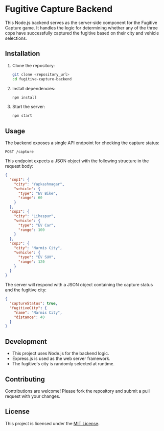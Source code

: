 # Fugitive Capture Backend

This Node.js backend serves as the server-side component for the Fugitive Capture game. It handles the logic for determining whether any of the three cops have successfully captured the fugitive based on their city and vehicle selections.

## Installation

1. Clone the repository:

   ```bash
   git clone <repository_url>
   cd fugitive-capture-backend
   ```

2. Install dependencies:

   ```bash
   npm install
   ```

3. Start the server:

   ```bash
   npm start
   ```

## Usage

The backend exposes a single API endpoint for checking the capture status:

```
POST /capture
```

This endpoint expects a JSON object with the following structure in the request body:

```json
{
  "cop1": {
    "city": "Yapkashnagar",
    "vehicle": {
      "type": "EV Bike",
      "range": 60
    }
  },
  "cop2": {
    "city": "Lihaspur",
    "vehicle": {
      "type": "EV Car",
      "range": 100
    }
  },
  "cop3": {
    "city": "Narmis City",
    "vehicle": {
      "type": "EV SUV",
      "range": 120
    }
  }
}
```

The server will respond with a JSON object containing the capture status and the fugitive city:

```json
{
  "captureStatus": true,
  "fugitiveCity": {
    "name": "Narmis City",
    "distance": 40
  }
}
```

## Development

- This project uses Node.js for the backend logic.
- Express.js is used as the web server framework.
- The fugitive's city is randomly selected at runtime.

## Contributing

Contributions are welcome! Please fork the repository and submit a pull request with your changes.

## License

This project is licensed under the [MIT License](LICENSE).
